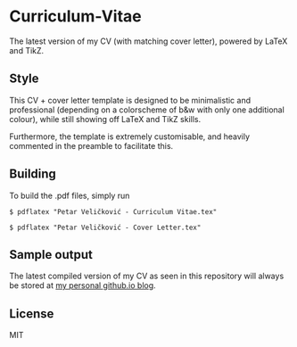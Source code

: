 # Curriculum-Vitae
The latest version of my CV (with matching cover letter), powered by LaTeX and TikZ.

## Style
This CV + cover letter template is designed to be minimalistic and professional (depending on a colorscheme of b&w with only one additional colour), while still showing off LaTeX and TikZ skills.

Furthermore, the template is extremely customisable, and heavily commented in the preamble to facilitate this.

## Building
To build the .pdf files, simply run
    
    $ pdflatex "Petar Veličković - Curriculum Vitae.tex"

    $ pdflatex "Petar Veličković - Cover Letter.tex"
  
## Sample output
The latest compiled version of my CV as seen in this repository will always be stored at [my personal github.io blog](http://petarv-.github.io/PetarV-CurriculumVitae.pdf).

## License
MIT
